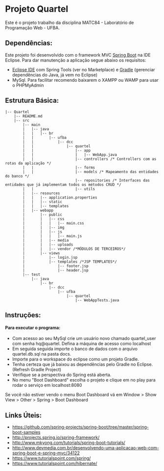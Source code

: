 # Projeto Quartel

Este é o projeto trabalho da disciplina MATC84 - Laboratório de Programação Web - UFBA.

## Dependências:

Este projeto foi desenvolvido com o framework MVC [Spring Boot](http://projects.spring.io/spring-boot/) na IDE Eclipse. Para dar manutenção a aplicação segue abaixo os requisitos:

 - [Eclipse IDE](http://www.eclipse.org/downloads/) com Spring Tools (ver no Marketplace) e [Gradle](https://gradle.org/) (gerenciar dependências do Java, já vem no Eclipse)
 - MySql. Para facilitar recomendo baixarem o XAMPP ou WAMP para usar o PHPMyAdmin

## Estrutura Básica:

```
|-- Quartel
    |-- README.md
    |-- src
        |-- main
        |   |-- java
        |   |   |-- br
        |   |       |-- ufba
        |   |           |-- dcc
        |   |               |-- quartel
        |   |                   |-- app
        |   |                   |   |-- WebApp.java
        |   |                   |-- controllers /* Controllers com as rotas da aplicação */
        |   |                   |-- forms
        |   |                   |-- models /* Mapeamento das entidades do banco */
                                |-- repositories /* Interfaces das entidades que já implementam todos os métodos CRUD */
        |   |                   |-- utils
        |   |-- resources
        |   |   |-- application.properties
        |   |   |-- static
        |   |   |-- templates
        |   |-- webapp
        |       |-- public
        |       |   |-- css
        |       |   |   |-- main.css
        |       |   |-- img
        |       |   |-- js
        |       |   |   |-- main.js
        |       |   |-- media
        |       |   |-- uploads
        |       |   |-- vendor /*MÓDULOS DE TERCEIROS*/
        |       |-- views
        |           |-- login.jsp
        |           |-- templates /*JSP TEMPLATES*/
        |               |-- footer.jsp
        |               |-- header.jsp
        |-- test
            |-- java
                |-- br
                    |-- dcc
                        |-- ufba
                            |-- quartel
                                |-- WebAppTests.java

```

## Instruções:

#### Para executar o programa: 
 - Com acesso ao seu MySql crie um usuário novo chamado quartel_user com senha hq@quartel. Defina a máquina de acesso como localhost
 - Em seguida seguida importe o banco de dados com o arquivo quartel.db.sql na pasta docs.
 - Importe para o workspace do eclipse como um projeto Gradle.
 - Tenha certeza que já baixou as dependências pelo Gradle no Eclipse. (Refresh Gradle Project)
 - Verifique se a perspectiva do Spring está aberta.
 - No menu "Boot Dashboard" escolha o projeto e clique em no play para rodar o serviço em localhost:8080

Se você não estiver vendo o menu Boot Dashboard vá em Window > Show View > Other > Spring > Boot Dashboard

## Links Úteis:

 - https://github.com/spring-projects/spring-boot/tree/master/spring-boot-samples
 - http://projects.spring.io/spring-framework/
 - http://www.mkyong.com/tutorials/spring-boot-tutorials/
 - http://www.devmedia.com.br/desenvolvendo-uma-aplicacao-web-com-spring-boot-e-spring-mvc/34122
 - https://www.tutorialspoint.com/spring/
 - https://www.tutorialspoint.com/hibernate/
